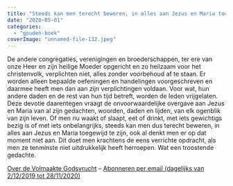 ```yaml
---
title: "Steeds kan men terecht beweren, in alles aan Jezus en Maria toegewijd te zijn"
date: "2020-05-01"
categories: 
  - "gouden-boek"
coverImage: "unnamed-file-132.jpeg"
---
```


De andere congregaties, verenigingen en broederschappen, ter ere van onze Heer en zijn heilige Moeder opgericht en zo heilzaam voor het christenvolk, verplichten niet, alles zonder voorbehoud af te staan. Er worden alleen bepaalde oefeningen en handelingen voorgeschreven en daarmee heeft men dan aan zijn verplichtingen voldaan. Voor wat, hun andere daden en de rest van hun tijd betreft, worden de leden vrijgelaten. Deze devotie daarentegen vraagt de onvoorwaardelijke overgave aan Jezus en Maria van al zijn gedachten, woorden, daden en lijden, van elk ogenblik van zijn leven. Of men nu waakt of slaapt, eet of drinkt, met iets gewichtigs bezig is of met iets onbelangrijks, steeds kan men dus terecht beweren, in alles aan Jezus en Maria toegewijd te zijn, ook al denkt men er op dat moment niet aan. Dit doet men krachtens de eens verrichte opdracht, als men ze tenminste niet uitdrukkelijk heeft herroepen. Wat een troostende gedachte.

[Over de Volmaakte Godsvrucht](/blog/een-jaar-lang-volmaakte-godsvrucht/) – [Abonneren per email (dagelijks van 2/12/2019 tot 28/11/2020)](http://eepurl.com/9RKvX)
